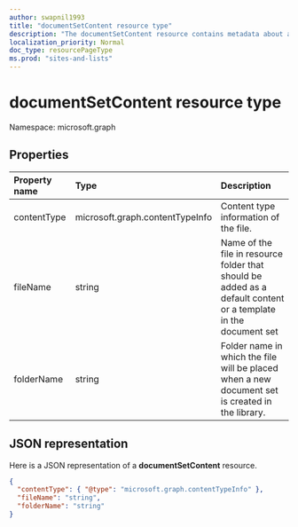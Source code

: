 ```yaml
---
author: swapnil1993
title: "documentSetContent resource type"
description: "The documentSetContent resource contains metadata about a file present in default content location of a content."
localization_priority: Normal
doc_type: resourcePageType
ms.prod: "sites-and-lists"
---
```


# documentSetContent resource type

Namespace: microsoft.graph

## Properties

| Property name  | Type    | Description
|:---------------|:--------|:--------------------------------------------------
| contentType    | microsoft.graph.contentTypeInfo | Content type information of the file. 
| fileName      | string  | Name of the file in resource folder that should be added as a default content or a template in the document set  
| folderName         | string  | Folder name in which the file will be placed when a new document set is created in the library.

## JSON representation

Here is a JSON representation of a **documentSetContent** resource.
<!-- { "blockType": "resource", "@odata.type": "microsoft.graph.documentSetContent" } -->

```json
{
  "contentType": { "@type": "microsoft.graph.contentTypeInfo" },
  "fileName": "string",
  "folderName": "string"
}
```